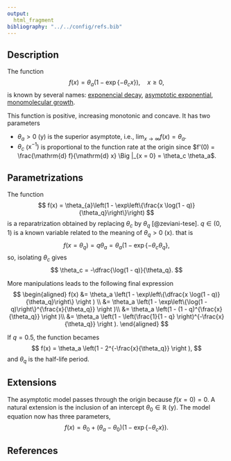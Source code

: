 ```yaml
---
output:
  html_fragment
bibliography: "../../config/refs.bib"
---
```


## Description

The function
$$
  f(x) = \theta_{a}(1 - \exp\{-\theta_{c}x\}), \quad x \geq 0,
$$
is known by several names: [exponencial decay](https://people.richland.edu/james/lecture/m116/logs/models.html),
[asymptotic exponential](https://math.stackexchange.com/questions/1670018/how-to-fit-data-to-an-asymptotic-exponential),
[monomolecular growth](https://help.ixellence.com/dataplore/dp_manual104.html).

This function is positive, increasing monotonic and concave. It has two parameters

  * $\theta_{a} > 0$ ($\mathrm{y}$) is the superior asymptote, i.e.,
    $\lim_{x \to \infty} f(x) = \theta_a$.
  * $\theta_{c}$ ($\mathrm{x}^{-1})$ is proportional to the function
    rate at the origin since $f'(0) = \frac{\mathrm{d} f}{\mathrm{d} x}
    \Big |_{x = 0} = \theta_c \theta_a$.

## Parametrizations

The function
$$
  f(x) = \theta_{a}\left(1 - \exp\left\{\frac{x
    \log(1 - q)}{\theta_q}\right\}\right)
$$
is a reparatrization obtained by replacing $\theta_c$ by $\theta_q$ [@zeviani-tese]. $q
\in (0, 1)$ is a known variable related to the meaning of $\theta_q > 0$ ($\mathrm{x}$).
that is
$$
  f(x = \theta_q) = q \theta_a = \theta_a (1 - \exp\{-\theta_c \theta_q\},
$$
so, isolating $\theta_c$ gives
$$
  \theta_c = -\dfrac{\log(1 - q)}{\theta_q}.
$$

More manipulations leads to the following final expression
$$
\begin{aligned}
  f(x) &= \theta_a \left(1 - \exp\left\{\dfrac{x \log(1 - q)}{\theta_q}\right\} \right ) \\
       &= \theta_a \left(1 - \exp\left\{\log(1 - q)\right\}^{\frac{x}{\theta_q}} \right )\\
       &= \theta_a \left(1 - (1 - q)^{\frac{x}{\theta_q}} \right )\\
       &= \theta_a \left(1 - \left(\frac{1}{1 - q} \right)^{-\frac{x}{\theta_q}} \right ).
\end{aligned}
$$

If $q = 0.5$, the function becames
$$
  f(x) = \theta_a \left(1 - 2^{-\frac{x}{\theta_q}} \right ),
$$
and $\theta_q$ is the half-life period.

## Extensions

The asymptotic model passes through the origin because $f(x = 0) = 0$. A
natural extension is the inclusion of an intercept $\theta_0 \in
\mathbb{R}$ ($\mathrm{y}$). The model equation now has three parameters,
$$
  f(x) = \theta_{0} + (\theta_{a} - \theta_{0})(1 - \exp\{-\theta_{c} x\}).
$$

## References
